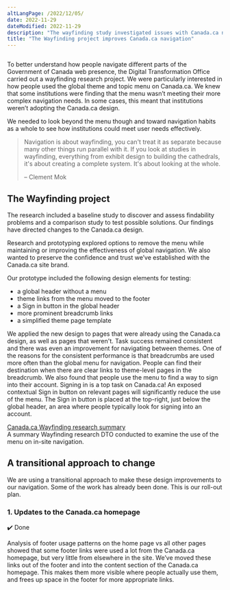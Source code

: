 ```yaml
---
altLangPage: /2022/12/05/
date: 2022-11-29
dateModified: 2022-11-29
description: "The wayfinding study investigated issues with Canada.ca navigation and informed changes to improve navigation and simplify the adoption of the Canada.ca design for departments and agencies.  The main improvements include the introduction of a new sign in button, removing the menu button, a contextual footer band, a main footer band with themes, and a simplified design for the theme page."
title: "The Wayfinding project improves Canada.ca navigation"
---
```

<div class="row"><div class="col-md-8">
<img src="/images/thumbs/2022-11-29.png" class="img-responsive" alt="" />
  </div>  
  </div>
<p class="mrgn-tp-lg">To better understand how people navigate different parts of the Government of Canada web presence, the Digital Transformation Office carried out a wayfinding research project.  We were particularly interested in how people used the global theme and topic menu on Canada.ca.  We knew that some institutions were finding that the menu wasn’t meeting their more complex navigation needs.   In some cases, this meant that institutions weren’t adopting the Canada.ca design.</p>

<p>We needed to look beyond the menu though and toward navigation habits as a whole to see how institutions could meet user needs effectively.</p>

<blockquote class="mrgn-tp-lg">
  <p>Navigation is about wayfinding, you can't treat it as separate because many other things run parallel with it. If you look at studies in wayfinding, everything from exhibit design to building the cathedrals, it's about creating a complete system. It's about looking at the whole.</p>

  <p>– Clement Mok</p>
</blockquote>

<h2>The Wayfinding project</h2>
<p>The research included a baseline study to discover and assess findability problems and a comparison study to test possible solutions. Our findings have directed changes to the Canada.ca design.</p>
<p>Research and prototyping explored options to remove the menu while maintaining or improving the effectiveness of global navigation.  We also wanted to preserve the confidence and trust we’ve established with the Canada.ca site brand.</p>
<p>Our prototype included the following design elements for testing:</p>
<ul>
  <li>a global header without a menu</li>
   <li>theme links from the menu moved to the footer</li>
   <li>a Sign in button in the global header</li>
   <li>more prominent breadcrumb links</li>
   <li>a simplified theme page template</li>
</ul>
<p>We applied the new design to pages that were already using the Canada.ca design, as well as pages that weren't. Task success remained consistent and there was even an improvement for navigating between themes.  One of the reasons for the consistent performance is that breadcrumbs are used more often than the global menu for navigation.  People can find their destination when there are clear links to theme-level pages in the breadcrumb.  We also found that people use the menu to find a way to sign into their account.  Signing in is a top task on Canada.ca!  An exposed contextual Sign in button on relevant pages will significantly reduce the use of the menu.  The Sign in button is placed at the top-right, just below the global header, an area where people typically look for signing into an account.</p>

<div class="well col-md-8">
  <div class="panel-bodye">
<p><a href="#">Canada.ca Wayfinding research summary</a><br>
 A summary Wayfinding research DTO conducted to examine the use of the menu on in-site navigation.</p>
 </div>
</div>
<h2>A transitional approach to change</h2>
<p>We are using a transitional approach to make these design improvements to our navigation.  Some of the work has already been done. This is our roll-out plan.</p>
<h3>1. Updates to the Canada.ca homepage</h3>
<p>✔️ Done</p>
<p>Analysis of footer usage patterns on the home page vs all other pages showed that some footer links were used a lot from the Canada.ca homepage, but very little from elsewhere in the site. We’ve moved these links out of the footer and into the content section of the Canada.ca homepage. This makes them more visible where people actually use them, and frees up space in the footer for more appropriate links.</p>

